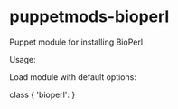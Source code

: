 # puppetmods-bioperl
Puppet module for installing BioPerl

Usage:

Load module with default options:

class { 'bioperl': }
